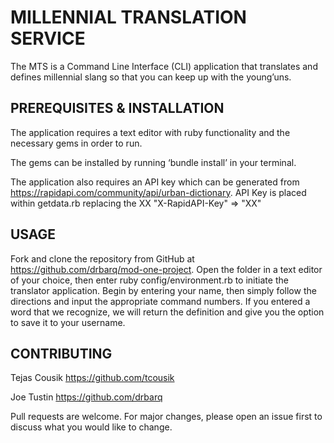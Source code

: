# MILLENNIAL TRANSLATION SERVICE

The MTS is a Command Line Interface (CLI) application that translates and defines millennial slang so that you can keep up with the young’uns.

## PREREQUISITES & INSTALLATION

The application requires a text editor with ruby functionality and the necessary gems in order to run.

The gems can be installed by running ‘bundle install’ in your terminal.

The application also requires an API key which can be generated from https://rapidapi.com/community/api/urban-dictionary.
API Key is placed within getdata.rb replacing the XX "X-RapidAPI-Key" => "XX"


## USAGE

Fork and clone the repository from GitHub at https://github.com/drbarq/mod-one-project.
Open the folder in a text editor of your choice, then enter ruby config/environment.rb to initiate the translator application.
Begin by entering your name, then simply follow the directions and input the appropriate command numbers.
If you entered a word that we recognize, we will return the definition and give you the option to save it to your username.


## CONTRIBUTING

Tejas Cousik https://github.com/tcousik

Joe Tustin  https://github.com/drbarq

Pull requests are welcome. For major changes, please open an issue first to discuss what you would like to change.
